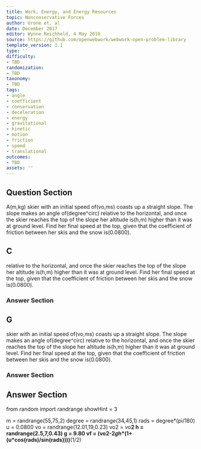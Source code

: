 ```yaml
---
title: Work, Energy, and Energy Resources
topic: Nonconservative Forces
author: Urone et. al
date: December 2017
editor: Wynne Reichheld, 4 May 2018
source: https://github.com/openwebwork/webwork-open-problem-library
template_version: 1.1
type: ''
difficulty:
- TBD
randomization:
- TBD
taxonomy:
- TBD
tags:
- angle
- coefficient
- conservation
- deceleration
- energy
- gravitational
- kinetic
- motion
- friction
- speed
- translational
outcomes:
- TBD
assets: ''
---
```


## Question Section 

A(m,kg) skier with an initial speed of(vo,ms) coasts up a straight slope. The slope makes an angle of(degree^circ) relative to the horizontal, and once the skier reaches the top of the slope her altitude is(h,m) higher than it was at ground level. Find her final speed at the top, given that the coefficient of friction between her skis and the snow is(0.0800).

## C
relative to the horizontal, and once the skier reaches the top of the slope her altitude is(h,m) higher than it was at ground level. Find her final speed at the top, given that the coefficient of friction between her skis and the snow is(0.0800).
### Answer Section
## G
skier with an initial speed of(vo,ms) coasts up a straight slope. The slope makes an angle of(degree^circ) relative to the horizontal, and once the skier reaches the top of the slope her altitude is(h,m) higher than it was at ground level. Find her final speed at the top, given that the coefficient of friction between her skis and the snow is(0.0800).
### Answer Section


## Answer Section

from random import randrange
showHint = 3

m = randrange(55,75,2)
degree = randrange(34,45,1)
rads = degree*(pi/180)
u = 0.0800
vo = randrange(12.01,19,0.23)
vo2 = vo**2
h = randrange(2.5,7,0.43)
g = 9.80
vf = (vo2-2*g*h*(1+(u*cos(rads)/sin(rads))))**(1/2)